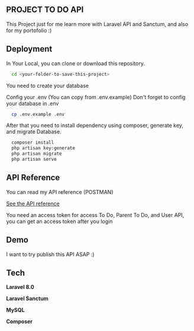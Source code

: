 ## PROJECT TO DO API
This Project just for me learn more with Laravel API and Sanctum, and also for my portofolio :)


## Deployment
In Your Local, you can clone or download this repository.

```bash
  cd <your-folder-to-save-this-project>
```

You need to create your database

Config your .env (You can copy from .env.example)
Don't forget to config your database in .env

```bash
  cp .env.example .env
```

After that you need to install dependency using composer, generate key, and migrate Database.

```bash
  composer install
  php artisan key:generate
  php artisan migrate
  php artisan serve
```

## API Reference
You can read my API reference (POSTMAN)

[See the API reference](https://documenter.getpostman.com/view/12621150/VV51tuLW)

You need an access token for access To Do, Parent To Do, and User API, you can get an access token after you login
## Demo

I want to try publish this API ASAP :) 


## Tech

**Laravel 8.0**

**Laravel Sanctum**

**MySQL**

**Composer**